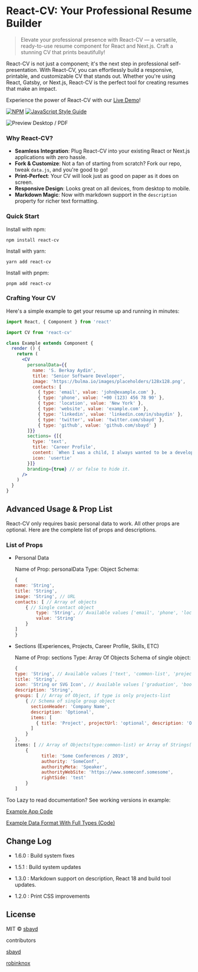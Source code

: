 
# React-CV: Your Professional Resume Builder

> Elevate your professional presence with React-CV — a versatile, ready-to-use resume component for React and Next.js. Craft a stunning CV that prints beautifully!

React-CV is not just a component; it's the next step in professional self-presentation. With React-CV, you can effortlessly build a responsive, printable, and customizable CV that stands out. Whether you're using React, Gatsby, or Next.js, React-CV is the perfect tool for creating resumes that make an impact.

Experience the power of React-CV with our [Live Demo](https://sbayd.github.io/react-cv/)!

[![NPM](https://img.shields.io/npm/v/react-cv.svg)](https://www.npmjs.com/package/react-cv) [![JavaScript Style Guide](https://img.shields.io/badge/code_style-standard-brightgreen.svg)](https://standardjs.com)

![Preview Desktop / PDF](cv_preview.png)

### Why React-CV?

-   **Seamless Integration**: Plug React-CV into your existing React or Next.js applications with zero hassle.
-   **Fork & Customize**: Not a fan of starting from scratch? Fork our repo, tweak `data.js`, and you're good to go!
-   **Print-Perfect**: Your CV will look just as good on paper as it does on screen.
-   **Responsive Design**: Looks great on all devices, from desktop to mobile.
-   **Markdown Magic**: Now with markdown support in the `description` property for richer text formatting.

### Quick Start

Install with npm:

```shell
npm install react-cv
```

Install with yarn:

```shell
yarn add react-cv
```

Install with pnpm:

```shell
pnpm add react-cv
```


### Crafting Your CV

Here's a simple example to get your resume up and running in minutes:


```jsx
import React, { Component } from 'react'

import CV from 'react-cv'

class Example extends Component {
  render () {
    return (
      <CV
        personalData={{
          name: 'S. Berkay Aydin',
          title: 'Senior Software Developer',
          image: 'https://bulma.io/images/placeholders/128x128.png',
          contacts: [
            { type: 'email', value: 'john@example.com' },
            { type: 'phone', value: '+00 (123) 456 78 90' },
            { type: 'location', value: 'New York' },
            { type: 'website', value: 'example.com' },
            { type: 'linkedin', value: 'linkedin.com/in/sbaydin' },
            { type: 'twitter', value: 'twitter.com/sbayd' },
            { type: 'github', value: 'github.com/sbayd' }
        ]}}
        sections= {[{
          type: 'text',
          title: 'Career Profile',
          content: `When I was a child, I always wanted to be a developer..then this hapened **You can use markdown here**`,
          icon: 'usertie'
        }]}
        branding={true} // or false to hide it.
      />
    )
  }
}
```

## Advanced Usage & Prop List

React-CV only requires basic personal data to work. All other props are optional.
Here are the complete list of props and descriptions.

### List of Props
- Personal Data

    Name of Prop: personalData
    Type: Object
    Schema:
    ```js
    {
    name: 'String',
    title: 'String',
    image: 'String', // URL
    contacts: [ // Array of objects
        { // Single contact object
            type: 'String', // Available values ['email', 'phone', 'location', 'website', 'github', 'linkedin', 'twitter']
            value: 'String'
        }
    ]
    }
    ```

- Sections (Experiences, Projects, Career Profile, Skills, ETC)

    Name of Prop: sections
    Type: Array Of  Objects
    Schema of single object:
    ```js
    {
    type: 'String', // Available values ['text', 'common-list', 'projects-list', 'tag-list']
    title: 'String',
    icon: 'String or SVG Icon', // Available values ['graduation', 'book', 'comments', 'tasks', 'archive', 'rocket', 'language', 'cubes', 'usertie'] or FontAwesome SVG Icon
    description: 'String',
    groups: [ // Array of Object, if type is only projects-list
        { // Schema of single group object
          sectionHeader: 'Company Name',
          description: 'Optional',
          items: [
            { title: 'Project', projectUrl: 'optional', description: 'Optional' },
          ]
        }
    },
    items: [ // Array of Objects(type:common-list) or Array of Strings(type:tag-list)
        {
              title: 'Some Conferences / 2019',
              authority: 'SomeConf',
              authorityMeta: 'Speaker',
              authorityWebSite: 'https://www.someconf.somesome',
              rightSide: 'test'
        }
    ]
    ```

Too Lazy to read documentation? See working versions in example:

[Example App Code](https://github.com/sbayd/react-cv/blob/master/example/src/App.js)

[Example Data Format With Full Types (Code)](https://github.com/sbayd/react-cv/blob/master/example/src/data.js)


## Change Log

 - 1.6.0 : Build system fixes

 - 1.5.1 : Build system updates

 - 1.3.0 : Markdown support on description, React 18 and build tool updates.

 - 1.2.0 : Print CSS improvements

## License

MIT © [sbayd](https://github.com/sbayd)


contributors

[sbayd](https://github.com/sbayd)

[robinknox](https://github.com/robinknox)
